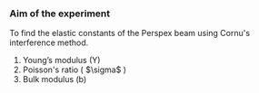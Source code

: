### Aim of the experiment

To find the elastic constants of the Perspex beam using Cornu's interference method.

<ol>
  <li>Young’s modulus (Y)</li>
  <li>Poisson's ratio ( $\sigma$ )</li>
  <li>Bulk modulus (b)</li>
</ol>
